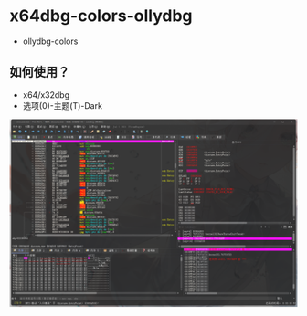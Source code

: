 # x64dbg-colors-ollydbg
- ollydbg-colors
## 如何使用？
  
- x64/x32dbg
- 选项(0)-主题(T)-Dark


![image](https://github.com/XLjiangA/x64dbg-colors-ollydbg/blob/main/20210907230112.png)
